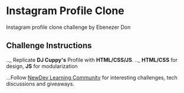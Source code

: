# Instagram Profile Clone

Instagram profile clone challenge by Ebenezer Don

## Challenge Instructions

.._ Replicate **DJ Cuppy's** Profile with **HTML/CSS/JS**.
.._ **HTML/CSS** for design, **JS** for modularization

...Follow [NewDev Learning Community](https://www.facebook.com/groups/231075498492096) for interesting challenges, tech discussions and giveaways.
